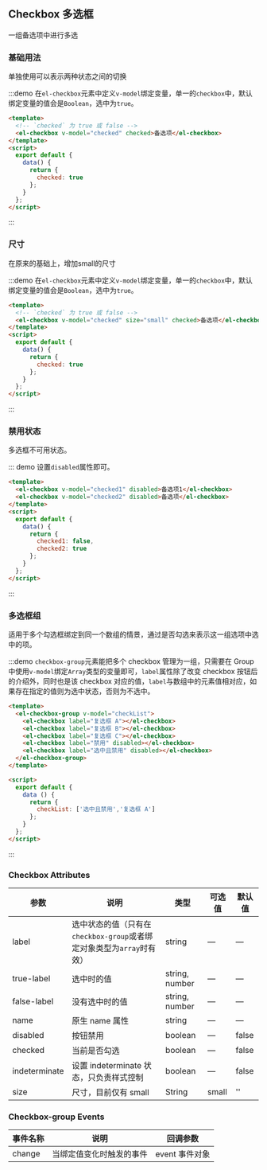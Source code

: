 <script>
  module.exports = {
    data() {
      return {
        checkList: ['选中且禁用','复选框 A'],
        // checkList2: ['复选框 A'],
        checked: false,
        checked1: false,
        checked2: true,
        isValid: '可用'
      };
    },
    methods: {
      handleChange(ev) {
        console.log(ev);
      }
    }
  };
</script>

<style>
  .demo-box.demo-checkbox {
    .checkbox {
      margin-right: 5px;

      & + .checkbox {
        margin-left: 10px;
      }
    }
  }
</style>
## Checkbox 多选框
一组备选项中进行多选

### 基础用法

单独使用可以表示两种状态之间的切换

:::demo 在`el-checkbox`元素中定义`v-model`绑定变量，单一的`checkbox`中，默认绑定变量的值会是`Boolean`，选中为`true`。

```html
<template>
  <!-- `checked` 为 true 或 false -->
  <el-checkbox v-model="checked" checked>备选项</el-checkbox>
</template>
<script>
  export default {
    data() {
      return {
        checked: true
      };
    }
  };
</script>
```
:::

### 尺寸

在原来的基础上，增加small的尺寸

:::demo 在`el-checkbox`元素中定义`v-model`绑定变量，单一的`checkbox`中，默认绑定变量的值会是`Boolean`，选中为`true`。

```html
<template>
  <!-- `checked` 为 true 或 false -->
  <el-checkbox v-model="checked" size="small" checked>备选项</el-checkbox>
</template>
<script>
  export default {
    data() {
      return {
        checked: true
      };
    }
  };
</script>
```
:::

### 禁用状态

多选框不可用状态。

::: demo 设置`disabled`属性即可。

```html
<template>
  <el-checkbox v-model="checked1" disabled>备选项1</el-checkbox>
  <el-checkbox v-model="checked2" disabled>备选项</el-checkbox>
</template>
<script>
  export default {
    data() {
      return {
        checked1: false,
        checked2: true
      };
    }
  };
</script>
```
:::

### 多选框组

适用于多个勾选框绑定到同一个数组的情景，通过是否勾选来表示这一组选项中选中的项。

:::demo `checkbox-group`元素能把多个 checkbox 管理为一组，只需要在 Group 中使用`v-model`绑定`Array`类型的变量即可，`label`属性除了改变 checkbox 按钮后的介绍外，同时也是该 checkbox 对应的值，`label`与数组中的元素值相对应，如果存在指定的值则为选中状态，否则为不选中。

```html
<template>
  <el-checkbox-group v-model="checkList">
    <el-checkbox label="复选框 A"></el-checkbox>
    <el-checkbox label="复选框 B"></el-checkbox>
    <el-checkbox label="复选框 C"></el-checkbox>
    <el-checkbox label="禁用" disabled></el-checkbox>
    <el-checkbox label="选中且禁用" disabled></el-checkbox>
  </el-checkbox-group>
</template>

<script>
  export default {
    data () {
      return {
        checkList: ['选中且禁用','复选框 A']
      };
    }
  };
</script>
```
:::

### Checkbox Attributes
| 参数      | 说明    | 类型      | 可选值       | 默认值   |
|---------- |-------- |---------- |-------------  |-------- |
| label     | 选中状态的值（只有在`checkbox-group`或者绑定对象类型为`array`时有效）| string    |       —        |     —    |
| true-label | 选中时的值   | string, number | — |     —    |
| false-label | 没有选中时的值   | string, number    |      —         |     —    |
| name | 原生 name 属性 | string    |      —         |     —    |
| disabled  | 按钮禁用    | boolean   |  — | false   |
| checked  | 当前是否勾选    | boolean   |  — | false   |
| indeterminate  | 设置 indeterminate 状态，只负责样式控制    | boolean   |  — | false   |
| size | 尺寸，目前仅有 small | String | small | ''  |

### Checkbox-group Events
| 事件名称      | 说明    | 回调参数      |
|---------- |-------- |---------- |
| change  | 当绑定值变化时触发的事件 | event 事件对象 |
